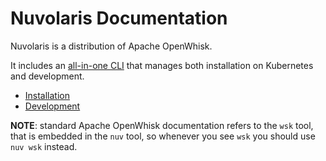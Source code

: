 Nuvolaris Documentation
========================

Nuvolaris is a distribution of Apache OpenWhisk.

It includes an [all-in-one CLI](/download) that manages both installation on Kubernetes and development.

- [Installation](Installation.md)
- [Development](https://openwhisk.apache.org/documentation.html)

**NOTE**: standard Apache OpenWhisk documentation refers to the `wsk` tool, that is embedded in the `nuv` tool, so whenever you see `wsk` you should use `nuv wsk` instead.

